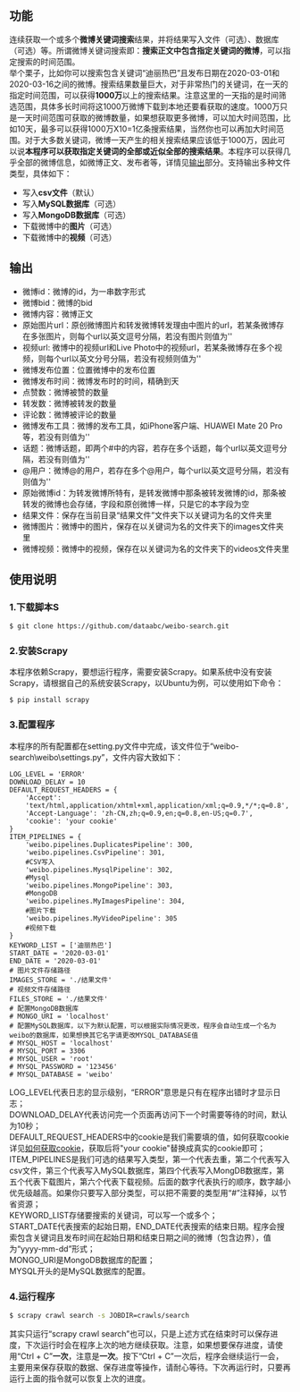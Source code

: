 ## 功能
连续获取一个或多个**微博关键词搜索**结果，并将结果写入文件（可选）、数据库（可选）等。所谓微博关键词搜索即：**搜索正文中包含指定关键词的微博**，可以指定搜索的时间范围。<br>
举个栗子，比如你可以搜索包含关键词“迪丽热巴”且发布日期在2020-03-01和2020-03-16之间的微博。搜索结果数量巨大，对于非常热门的关键词，在一天的指定时间范围，可以获得**1000万**以上的搜索结果。注意这里的一天指的是时间筛选范围，具体多长时间将这1000万微博下载到本地还要看获取的速度。1000万只是一天时间范围可获取的微博数量，如果想获取更多微博，可以加大时间范围，比如10天，最多可以获得1000万X10=1亿条搜索结果，当然你也可以再加大时间范围。对于大多数关键词，微博一天产生的相关搜索结果应该低于1000万，因此可以说**本程序可以获取指定关键词的全部或近似全部的搜索结果**。本程序可以获得几乎全部的微博信息，如微博正文、发布者等，详情见[输出](#输出)部分。支持输出多种文件类型，具体如下：
- 写入**csv文件**（默认）
- 写入**MySQL数据库**（可选）
- 写入**MongoDB数据库**（可选）
- 下载微博中的**图片**（可选）
- 下载微博中的**视频**（可选）

## 输出
- 微博id：微博的id，为一串数字形式
- 微博bid：微博的bid
- 微博内容：微博正文
- 原始图片url：原创微博图片和转发微博转发理由中图片的url，若某条微博存在多张图片，则每个url以英文逗号分隔，若没有图片则值为''
- 视频url: 微博中的视频url和Live Photo中的视频url，若某条微博存在多个视频，则每个url以英文分号分隔，若没有视频则值为''
- 微博发布位置：位置微博中的发布位置
- 微博发布时间：微博发布时的时间，精确到天
- 点赞数：微博被赞的数量
- 转发数：微博被转发的数量
- 评论数：微博被评论的数量
- 微博发布工具：微博的发布工具，如iPhone客户端、HUAWEI Mate 20 Pro等，若没有则值为''
- 话题：微博话题，即两个#中的内容，若存在多个话题，每个url以英文逗号分隔，若没有则值为''
- @用户：微博@的用户，若存在多个@用户，每个url以英文逗号分隔，若没有则值为''
- 原始微博id：为转发微博所特有，是转发微博中那条被转发微博的id，那条被转发的微博也会存储，字段和原创微博一样，只是它的本字段为空
- 结果文件：保存在当前目录“结果文件”文件夹下以关键词为名的文件夹里
- 微博图片：微博中的图片，保存在以关键词为名的文件夹下的images文件夹里
- 微博视频：微博中的视频，保存在以关键词为名的文件夹下的videos文件夹里

## 使用说明
### 1.下载脚本S
```bash
$ git clone https://github.com/dataabc/weibo-search.git
```
### 2.安装Scrapy
本程序依赖Scrapy，要想运行程序，需要安装Scrapy。如果系统中没有安装Scrapy，请根据自己的系统安装Scrapy，以Ubuntu为例，可以使用如下命令：
```bash
$ pip install scrapy
```
### 3.配置程序
本程序的所有配置都在setting.py文件中完成，该文件位于“weibo-search\weibo\settings.py”，文件内容大致如下：
```
LOG_LEVEL = 'ERROR'
DOWNLOAD_DELAY = 10
DEFAULT_REQUEST_HEADERS = {
    'Accept':
    'text/html,application/xhtml+xml,application/xml;q=0.9,*/*;q=0.8',
    'Accept-Language': 'zh-CN,zh;q=0.9,en;q=0.8,en-US;q=0.7',
    'cookie': 'your cookie'
}
ITEM_PIPELINES = {
    'weibo.pipelines.DuplicatesPipeline': 300,
    'weibo.pipelines.CsvPipeline': 301,
    #CSV写入
    'weibo.pipelines.MysqlPipeline': 302,
    #Mysql
    'weibo.pipelines.MongoPipeline': 303,
    #MongoDB
    'weibo.pipelines.MyImagesPipeline': 304,
    #图片下载
    'weibo.pipelines.MyVideoPipeline': 305
    #视频下载
}
KEYWORD_LIST = ['迪丽热巴']
START_DATE = '2020-03-01'
END_DATE = '2020-03-01'
# 图片文件存储路径
IMAGES_STORE = './结果文件'
# 视频文件存储路径
FILES_STORE = './结果文件'
# 配置MongoDB数据库
# MONGO_URI = 'localhost'
# 配置MySQL数据库，以下为默认配置，可以根据实际情况更改，程序会自动生成一个名为weibo的数据库，如果想换其它名字请更改MYSQL_DATABASE值
# MYSQL_HOST = 'localhost'
# MYSQL_PORT = 3306
# MYSQL_USER = 'root'
# MYSQL_PASSWORD = '123456'
# MYSQL_DATABASE = 'weibo'
```
LOG_LEVEL代表日志的显示级别，“ERROR”意思是只有在程序出错时才显示日志；<br>
DOWNLOAD_DELAY代表访问完一个页面再访问下一个时需要等待的时间，默认为10秒；<br>
DEFAULT_REQUEST_HEADERS中的cookie是我们需要填的值，如何获取cookie详见[如何获取cookie](#如何获取cookie)，获取后将"your cookie"替换成真实的cookie即可；<br>
ITEM_PIPELINES是我们可选的结果写入类型，第一个代表去重，第二个代表写入csv文件，第三个代表写入MySQL数据库，第四个代表写入MongDB数据库，第五个代表下载图片，第六个代表下载视频。后面的数字代表执行的顺序，数字越小优先级越高。如果你只要写入部分类型，可以把不需要的类型用“#”注释掉，以节省资源；<br>
KEYWORD_LIST存储要搜索的关键词，可以写一个或多个；<br>
START_DATE代表搜索的起始日期，END_DATE代表搜索的结束日期。程序会搜索包含关键词且发布时间在起始日期和结束日期之间的微博（包含边界），值为“yyyy-mm-dd”形式；<br>
MONGO_URI是MongoDB数据库的配置；<br>
MYSQL开头的是MySQL数据库的配置。
### 4.运行程序
```bash
$ scrapy crawl search -s JOBDIR=crawls/search
```
其实只运行“scrapy crawl search”也可以，只是上述方式在结束时可以保存进度，下次运行时会在程序上次的地方继续获取。注意，如果想要保存进度，请使用“Ctrl + C”**一次**，注意是**一次**。按下“Ctrl + C”一次后，程序会继续运行一会，主要用来保存获取的数据、保存进度等操作，请耐心等待。下次再运行时，只要再运行上面的指令就可以恢复上次的进度。
